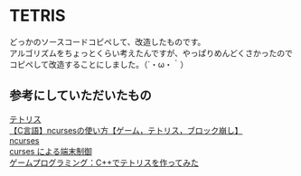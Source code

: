 # TETRIS
どっかのソースコードコピペして、改造したものです。<br>
アルゴリズムをちょっとくらい考えたんですが、やっぱりめんどくさかったのでコピペして改造することにしました。（´・ω・｀）

## 参考にしていただいたもの
[テトリス](https://ja.wikipedia.org/wiki/%E3%83%86%E3%83%88%E3%83%AA%E3%82%B9)<br>
[【C言語】ncursesの使い方【ゲーム，テトリス，ブロック崩し】](https://hiroyukichishiro.com/ncurses-in-c-language/?PageSpeed=noscript)<br>
[ncurses](http://kis-lab.com/serikashiki/man/ncurses.html)<br>
[curses による端末制御](https://www.kushiro-ct.ac.jp/yanagawa/ex-2017/2-game/01.html)<br>
[ゲームプログラミング：C++でテトリスを作ってみた](https://qiita.com/Chomolungma/items/52bd8b133b747cb603e7)<br>
